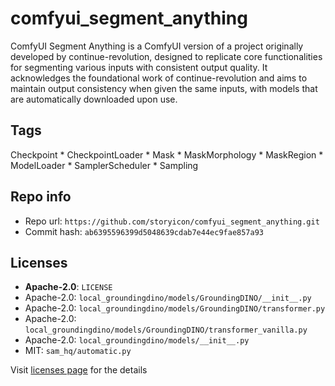 # comfyui_segment_anything
ComfyUI Segment Anything is a ComfyUI version of a project originally developed by continue-revolution, designed to replicate core functionalities for segmenting various inputs with consistent output quality. It acknowledges the foundational work of continue-revolution and aims to maintain output consistency when given the same inputs, with models that are automatically downloaded upon use.

## Tags
Checkpoint * CheckpointLoader * Mask * MaskMorphology * MaskRegion * ModelLoader * SamplerScheduler * Sampling

## Repo info
- Repo url: `https://github.com/storyicon/comfyui_segment_anything.git`
- Commit hash: `ab6395596399d5048639cdab7e44ec9fae857a93`

## Licenses
- **Apache-2.0**: `LICENSE`
- Apache-2.0: `local_groundingdino/models/GroundingDINO/__init__.py`
- Apache-2.0: `local_groundingdino/models/GroundingDINO/transformer.py`
- Apache-2.0: `local_groundingdino/models/GroundingDINO/transformer_vanilla.py`
- Apache-2.0: `local_groundingdino/models/__init__.py`
- MIT: `sam_hq/automatic.py`

Visit [licenses page](licenses.md) for the details
